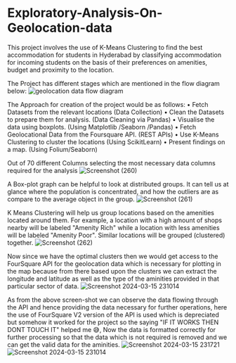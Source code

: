 # Exploratory-Analysis-On-Geolocation-data
This project involves the use of K-Means Clustering to find the best accommodation for students in Hyderabad by classifying accommodation for incoming students on the basis of their preferences on amenities, budget and proximity to the location.

The Project has different stages which are mentioned in the flow diagram below:
![geolocation data flow diagram](https://github.com/Rohan1540/Exploratory-Analysis-On-Geolocation-data/assets/96494363/ce99b0e5-ec3c-4404-afd9-519f30aed2a6)

The Approach for creation of the project would be as follows:
• Fetch Datasets from the relevant locations (Data Collection)
• Clean the Datasets to prepare them for analysis. (Data Cleaning via Pandas)
• Visualise the data using boxplots. (Using Matplotlib /Seaborn /Pandas)
• Fetch Geolocational Data from the Foursquare API. (REST APIs)
• Use K-Means Clustering to cluster the locations (Using ScikitLearn)
• Present findings on a map. (Using Folium/Seaborn)

Out of 70 different Columns selecting the most necessary data columns required for the analysis
![Screenshot (260)](https://github.com/Rohan1540/Exploratory-Analysis-On-Geolocation-data/assets/96494363/a7fcb509-8ca2-4240-8839-be1c02b963fc)


A Box-plot graph can be helpful to look at distributed groups. It can tell us at glance where the population is concentrated, and how the outliers are as compare to the average object in the group.
![Screenshot (261)](https://github.com/Rohan1540/Exploratory-Analysis-On-Geolocation-data/assets/96494363/0f69f9ec-77b4-4a52-9773-04ac211b02f7)

K Means Clustering will help us group locations based on the amenities located around them. For example, a location with a high amount of shops nearby will be labeled "Amenity Rich" while a location with less amenities will be labeled "Amenity Poor". Similar locations will be grouped (clustered) together.
![Screenshot (262)](https://github.com/Rohan1540/Exploratory-Analysis-On-Geolocation-data/assets/96494363/6131a05c-3d39-486c-9719-913594ba3358)

Now since we have the optimal clusters then we would get access to the FourSquare API for the geolocation data which is necessary for plotting in the map because from there based upon the clusters we can extract the longitude and latitude as well as the type of the aminities provided in that particular sector of data.
![Screenshot 2024-03-15 231014](https://github.com/Rohan1540/Exploratory-Analysis-On-Geolocation-data/assets/96494363/57fe076b-fc57-4ef1-8589-59fa29d9d1d3)

As from the above screen-shot we can observe the data flowing through the API and hence providing the data necessary for further operations, here the use of FourSquare V2 version of the API is used which is depreciated but somehow it worked for the project so the saying "IF IT WORKS THEN DONT TOUCH IT" helped me 😅, Now the data is formatted correctly for further processing so that the data which is not required is removed and we can get the valid data for the aminities.
![Screenshot 2024-03-15 231721](https://github.com/Rohan1540/Exploratory-Analysis-On-Geolocation-data/assets/96494363/b949e1c5-1c85-4a4f-8b77-93ee48e1e23b)
![Screenshot 2024-03-15 231014](https://github.com/Rohan1540/Exploratory-Analysis-On-Geolocation-data/assets/96494363/1388ba12-89e6-4996-93db-b08b77e4cf6d)



